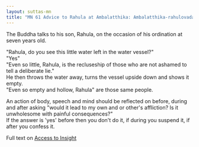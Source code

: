 ```yaml
---
layout: suttas-mn
title: "MN 61 Advice to Rahula at Ambalatthika: Ambalatthika-rahulovada"
---
```



The Buddha talks to his son, Rahula, on the occasion of his ordination at seven years old.


"Rahula, do you see this little water left in the water vessel?"  
"Yes"  
"Even so little, Rahula, is the recluseship of those who are not ashamed to tell a deliberate lie."  
He then throws the water away, turns the vessel upside down and shows it empty.  
"Even so empty and hollow, Rahula" are those same people.  


An action of body, speech and mind should be reflected on before, during and after asking "would it lead to my own and or other's affliction? Is it unwholesome with painful consequences?"  
If the answer is 'yes' before then you don't do it, if during you suspend it, if after you confess it.


Full text on [Access to Insight](https://accesstoinsight.org/tipitaka/mn/mn.061.than.html)
